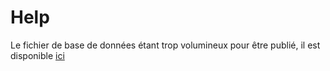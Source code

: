 # Help

Le fichier de base de données étant trop volumineux pour être publié, il est disponible [ici](http://www-lisic.univ-littoral.fr/~teytaud/files/Cours/Apprentissage/data/creditcard.csv)
